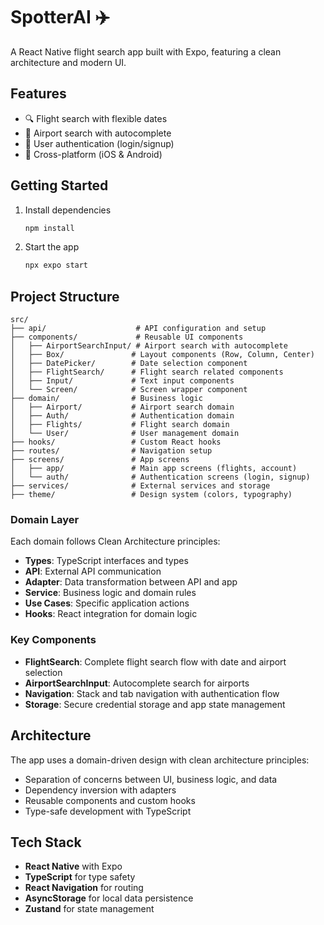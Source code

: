 # SpotterAI ✈️

A React Native flight search app built with Expo, featuring a clean architecture and modern UI.

## Features

- 🔍 Flight search with flexible dates
- 🏢 Airport search with autocomplete
- 🔐 User authentication (login/signup)
- 📱 Cross-platform (iOS & Android)

## Getting Started

1. Install dependencies
   ```bash
   npm install
   ```

2. Start the app
   ```bash
   npx expo start
   ```

## Project Structure

```
src/
├── api/                    # API configuration and setup
├── components/             # Reusable UI components
│   ├── AirportSearchInput/ # Airport search with autocomplete
│   ├── Box/               # Layout components (Row, Column, Center)
│   ├── DatePicker/        # Date selection component
│   ├── FlightSearch/      # Flight search related components
│   ├── Input/             # Text input components
│   └── Screen/            # Screen wrapper component
├── domain/                # Business logic
│   ├── Airport/           # Airport search domain
│   ├── Auth/              # Authentication domain
│   ├── Flights/           # Flight search domain
│   └── User/              # User management domain
├── hooks/                 # Custom React hooks
├── routes/                # Navigation setup
├── screens/               # App screens
│   ├── app/               # Main app screens (flights, account)
│   └── auth/              # Authentication screens (login, signup)
├── services/              # External services and storage
├── theme/                 # Design system (colors, typography)
```

### Domain Layer

Each domain follows Clean Architecture principles:
- **Types**: TypeScript interfaces and types
- **API**: External API communication
- **Adapter**: Data transformation between API and app
- **Service**: Business logic and domain rules
- **Use Cases**: Specific application actions
- **Hooks**: React integration for domain logic

### Key Components

- **FlightSearch**: Complete flight search flow with date and airport selection
- **AirportSearchInput**: Autocomplete search for airports
- **Navigation**: Stack and tab navigation with authentication flow
- **Storage**: Secure credential storage and app state management

## Architecture

The app uses a domain-driven design with clean architecture principles:
- Separation of concerns between UI, business logic, and data
- Dependency inversion with adapters
- Reusable components and custom hooks
- Type-safe development with TypeScript

## Tech Stack

- **React Native** with Expo
- **TypeScript** for type safety
- **React Navigation** for routing
- **AsyncStorage** for local data persistence
- **Zustand** for state management
